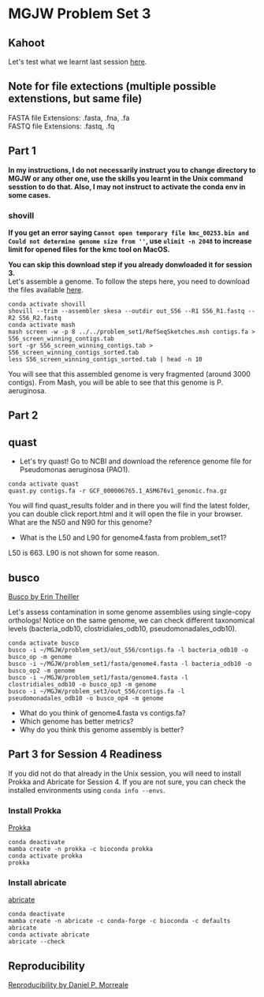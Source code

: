 # MGJW Problem Set 3

## Kahoot
Let's test what we learnt last session [here](https://play.kahoot.it/v2/?quizId=48f1299b-b610-4281-a0f0-8de0bea617cc).

## Note for file extections (multiple possible extenstions, but same file)
FASTA file Extensions: .fasta, .fna, .fa<br/>
FASTQ file Extensions: .fastq, .fq

## Part 1
**In my instructions, I do not necessarily instruct you to change directory to MGJW or any other one, use the skills you learnt in the Unix command sesstion to do that. Also, I may not instruct to activate the conda env in some cases.**

### shovill
**If you get an error saying `Cannot open temporary file kmc_00253.bin and Could not determine genome size from ''`, use `ulimit -n 2048` to increase limit for opened files for the kmc tool on MacOS.**<br/>

**You can skip this download step if you already donwloaded it for session 3.**<br/>
Let's assemble a genome. To follow the steps here, you need to download the files available [here](https://www.dropbox.com/scl/fo/8ni4qic39mb3ojapgci1x/h?dl=0&rlkey=p6gyncbcees8754go5s8votvu).
```
conda activate shovill
shovill --trim --assembler skesa --outdir out_S56 --R1 S56_R1.fastq --R2 S56_R2.fastq
conda activate mash
mash screen -w -p 8 ../../problem_set1/RefSeqSketches.msh contigs.fa > S56_screen_winning_contigs.tab
sort -gr S56_screen_winning_contigs.tab > S56_screen_winning_contigs_sorted.tab
less S56_screen_winning_contigs_sorted.tab | head -n 10
```
You will see that this assembled genome is very fragmented (around 3000 contigs). From Mash, you will be able to see that this genome is P. aeruginosa.

## Part 2

## quast
* Let's try quast! Go to NCBI and download the reference genome file for Pseudomonas aeruginosa (PAO1).
```
conda activate quast
quast.py contigs.fa -r GCF_000006765.1_ASM676v1_genomic.fna.gz
```
You will find quast_results folder and in there you will find the latest folder, you can double click report.html and it will open the file in your browser. What are the N50 and N90 for this genome?

* What is the L50 and L90 for genome4.fasta from problem_set1?

L50 is 663.
L90 is not shown for some reason.

## busco
[Busco by Erin Theiller](BUSCO.md)

Let's assess contamination in some genome assemblies using single-copy orthologs! Notice on the same genome, we can check different taxonomical levels (bacteria_odb10, clostridiales_odb10, pseudomonadales_odb10).
```
conda activate busco
busco -i ~/MGJW/problem_set3/out_S56/contigs.fa -l bacteria_odb10 -o busco_op -m genome
busco -i ~/MGJW/problem_set1/fasta/genome4.fasta -l bacteria_odb10 -o busco_op2 -m genome
busco -i ~/MGJW/problem_set1/fasta/genome4.fasta -l clostridiales_odb10 -o busco_op3 -m genome
busco -i ~/MGJW/problem_set3/out_S56/contigs.fa -l pseudomonadales_odb10 -o busco_op4 -m genome
```
* What do you think of genome4.fasta vs contigs.fa?
* Which genome has better metrics?
* Why do you think this genome assembly is better?

## Part 3 for Session 4 Readiness
If you did not do that already in the Unix session, you will need to install Prokka and Abricate for Session 4. If you are not sure, you can check the installed environments using `conda info --envs`.<br/>

### Install Prokka
[Prokka](https://github.com/tseemann/prokka)
```
conda deactivate
mamba create -n prokka -c bioconda prokka
conda activate prokka
prokka
```
### Install abricate
[abricate](https://github.com/tseemann/abricate)
```
conda deactivate
mamba create -n abricate -c conda-forge -c bioconda -c defaults abricate
conda activate abricate
abricate --check
```
## Reproducibility
[Reproducibility by Daniel P. Morreale](Reproducability.md)
